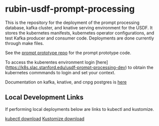 # rubin-usdf-prompt-processing

This is the repository for the deployment of the prompt processing database, kafka cluster, and knative serving environment for the USDF.   It stores the kubernetes manifests, kubernetes operator configurations, and test Kafka producer and consumer code.  Deployments are done currently through make files.

See the [prompt prototype repo](https://github.com/lsst-dm/prompt_prototype) for the prompt prototype code.

To access the kuberentes environment login [here] (https://k8s.slac.stanford.edu/usdf-prompt-processing-dev) to obtain the kubernetes commmands to login and set your context.

Documentation on kafka, knative, and cnpg postgres is [here](docs)

## Local Development Links

If performing local deployments below are links to kubectl and kustomize.

[kubectl download](https://kubernetes.io/docs/tasks/tools/)
[Kustomize download](https://kubectl.docs.kubernetes.io/installation/kustomize/)